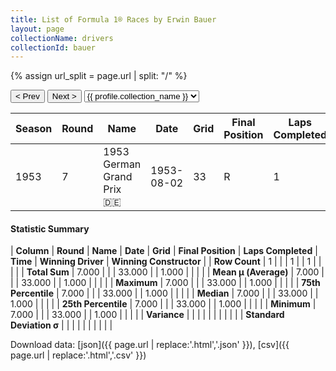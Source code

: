 ```yaml
---
title: List of Formula 1® Races by Erwin Bauer
layout: page
collectionName: drivers
collectionId: bauer
---
```


{% assign url_split = page.url | split: "/" %}
<div id="collection-navigation">
<button onclick="selector.options[selector.selectedIndex-1].value && (window.location = selector.options[selector.selectedIndex-1].value);">&lt; Prev</button>
<button onclick="selector.options[selector.selectedIndex+1].value && (window.location = selector.options[selector.selectedIndex+1].value);">Next &gt;</button>
<select id="selector" onchange="this.options[this.selectedIndex].value && (window.location = this.options[this.selectedIndex].value);">
  {% for collectionId in site.data[page.collectionName].refs %}
    {% if collectionId == page.collectionId %}
      {% assign selected = "selected" %}
    {% else %}
      {% assign selected = "" %}
    {% endif %}
    {% assign profile = site.data[page.collectionName][collectionId].profile %}
    <option value="/f1/{{ page.collectionName }}/{{ collectionId }}/{{ url_split[4] }}" {{ selected }}>{{ profile.collection_name }}</option>
  {% endfor %}
</select>
</div>

| Season | Round | Name | Date | Grid | Final Position | Laps Completed | Time | Winning Driver | Winning Constructor |
|--|--|--|--|--|--|--|--|--|--|
| 1953 | 7 | 1953 German Grand Prix 🇩🇪 | 1953-08-02 | 33 | R | 1 |   | Nino Farina 🇮🇹 | Ferrari 🇮🇹 |

#### Statistic Summary

| **Column** | **Round** | **Name** | **Date** | **Grid** | **Final Position** | **Laps Completed** | **Time** | **Winning Driver** | **Winning Constructor** |
| **Row Count** | 1 |  |  | 1 |  | 1 |  |  |  |
| **Total Sum** | 7.000 |  |  | 33.000 |  | 1.000 |  |  |  |
| **Mean μ (Average)** | 7.000 |  |  | 33.000 |  | 1.000 |  |  |  |
| **Maximum** | 7.000 |  |  | 33.000 |  | 1.000 |  |  |  |
| **75th Percentile** | 7.000 |  |  | 33.000 |  | 1.000 |  |  |  |
| **Median** | 7.000 |  |  | 33.000 |  | 1.000 |  |  |  |
| **25th Percentile** | 7.000 |  |  | 33.000 |  | 1.000 |  |  |  |
| **Minimum** | 7.000 |  |  | 33.000 |  | 1.000 |  |  |  |
| **Variance** |  |  |  |  |  |  |  |  |  |
| **Standard Deviation σ** |  |  |  |  |  |  |  |  |  |

Download data: [json]({{ page.url | replace:'.html','.json' }}), [csv]({{ page.url | replace:'.html','.csv' }})
